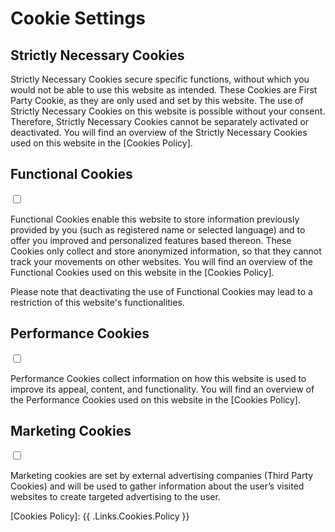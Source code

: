 # Cookie Settings

## Strictly Necessary Cookies

Strictly Necessary Cookies secure specific functions, without which you would not be able to use this website as intended. These Cookies are First Party Cookie, as they are only used and set by this website. The use of Strictly Necessary Cookies on this website is possible without your consent. Therefore, Strictly Necessary Cookies cannot be separately activated or deactivated. You will find an overview of the Strictly Necessary Cookies used on this website in the [Cookies Policy].

## Functional Cookies

<input type="checkbox" name="ckies_toggle_functional" data-cookie-type="functional" />

Functional Cookies enable this website to store information previously provided by you (such as registered name or selected language) and to offer you improved and personalized features based thereon. These Cookies only collect and store anonymized information, so that they cannot track your movements on other websites. You will find an overview of the Functional Cookies used on this website in the [Cookies Policy].

Please note that deactivating the use of Functional Cookies may lead to a restriction of this website's functionalities.

## Performance Cookies

<input type="checkbox" name="ckies_toggle_performance" data-cookie-type="performance" />

Performance Cookies collect information on how this website is used to improve its appeal, content, and functionality. You will find an overview of the Performance Cookies used on this website in the [Cookies Policy].

##  Marketing Cookies

<input type="checkbox" name="ckies_toggle_marketing" data-cookie-type="marketing" />

Marketing cookies are set by external advertising companies (Third Party Cookies) and will be used to gather information about the user’s visited websites to create targeted advertising to the user.

[Cookies Policy]: {{ .Links.Cookies.Policy }}